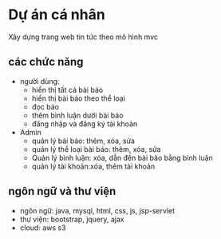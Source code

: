 ﻿# Dự án cá nhân
 Xây dựng trang web tin tức theo mô hình mvc

## các chức năng
- người dùng:
  + hiển thị tất cả bài báo
  + hiển thị bài báo theo thể loại
  + đọc báo
  + thêm bình luận dưới bài báo
  + đăng nhập và đăng ký tài khoản
- Admin
  + quản lý bài báo: thêm, xóa, sửa
  + quản lý thể loại bài báo: thêm, xóa, sửa
  + Quản lý bình luận: xóa, dẫn đến bài báo bằng bình luận
  + quản lý tài khoản:xóa, thêm tài khoản

## ngôn ngữ và thư viện
- ngôn ngữ: java, mysql, html, css, js, jsp-servlet
- thư viện: bootstrap, jquery, ajax
- cloud: aws s3
